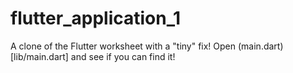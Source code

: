 # flutter_application_1

A clone of the Flutter worksheet with a "tiny" fix! Open (main.dart)[lib/main.dart] and see if you can find it!